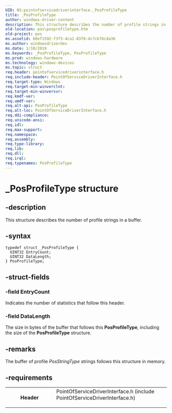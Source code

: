 ```yaml
---
UID: NS:pointofservicedriverinterface._PosProfileType
title: _PosProfileType
author: windows-driver-content
description: This structure describes the number of profile strings in a buffer.
old-location: pos\posprofiletype.htm
old-project: pos
ms.assetid: b0ef1592-f3f3-4ca1-83f8-dc7cb76cda36
ms.author: windowsdriverdev
ms.date: 1/10/2018
ms.keywords: _PosProfileType, PosProfileType
ms.prod: windows-hardware
ms.technology: windows-devices
ms.topic: struct
req.header: pointofservicedriverinterface.h
req.include-header: PointOfServiceDriverInterface.h
req.target-type: Windows
req.target-min-winverclnt: 
req.target-min-winversvr: 
req.kmdf-ver: 
req.umdf-ver: 
req.alt-api: PosProfileType
req.alt-loc: PointOfServiceDriverInterface.h
req.ddi-compliance: 
req.unicode-ansi: 
req.idl: 
req.max-support: 
req.namespace: 
req.assembly: 
req.type-library: 
req.lib: 
req.dll: 
req.irql: 
req.typenames: PosProfileType
---
```


# _PosProfileType structure



## -description
This structure describes the number of profile strings in a buffer.



## -syntax

````
typedef struct _PosProfileType {
  UINT32 EntryCount;
  UINT32 DataLength;
} PosProfileType;
````


## -struct-fields

### -field EntryCount

Indicates the number of statistics that follow this header.


### -field DataLength

The size in bytes of the buffer that follows this <b>PosProfileType</b>, including the size of the <b>PosProfileType</b> structure.


## -remarks
The buffer of profile <i>PosStringType</i> strings follows this structure in memory.


## -requirements
<table>
<tr>
<th width="30%">
Header

</th>
<td width="70%">
<dl>
<dt>PointOfServiceDriverInterface.h (include PointOfServiceDriverInterface.h)</dt>
</dl>
</td>
</tr>
</table>